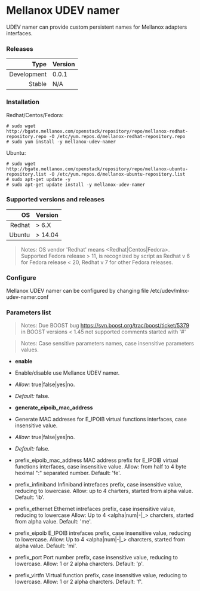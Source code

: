 # Mellanox UDEV namer

UDEV namer can provide custom persistent names for Mellanox adapters interfaces.

### Releases
|Type|Version|
|---:|:---|
|Development|0.0.1|
|Stable|N/A|

### Installation
Redhat/Centos/Fedora:
```
# sudo wget http://bgate.mellanox.com/openstack/repository/repo/mellanox-redhat-repository.repo -O /etc/yum.repos.d/mellanox-redhat-repository.repo
# sudo yum install -y mellanox-udev-namer
```
Ubuntu:
```
# sudo wget http://bgate.mellanox.com/openstack/repository/repo/mellanox-ubuntu-repository.list -O /etc/yum.repos.d/mellanox-ubuntu-repository.list
# sudo apt-get update -y
# sudo apt-get update install -y mellanox-udev-namer
```
### Supported versions and releases

|OS|Version|
|---:|:---|
|Redhat| > 6.X|
|Ubuntu| > 14.04|

>Notes: OS vendor 'Redhat' means \<Redhat|Centos|Fedora\>. Supported
Fedora release > 11, is recognized by script as Redhat v 6 for
Fedora release < 20, Redhat v 7 for other Fedora releases.

### Configure
Mellanox UDEV namer can be configured by changing file /etc/udev/mlnx-udev-namer.conf

### Parameters list

>Notes: Due BOOST bug https://svn.boost.org/trac/boost/ticket/5379
in BOOST versions < 1.45 not supported comments started with '#'

>Notes: Case sensitive parameters names, case insensitive parameters values.

+ **enable**

+ Enable/disable use Mellanox UDEV namer.

+ *Allow:* true|false|yes|no.

+ *Default:* false.

+ **generate_eipoib_mac_address**

+ Generate MAC addreses for E_IPOIB virtual functions interfaces, case insensitive value.

+ *Allow:* true|false|yes|no.

+ *Default:* false.

+ prefix_eipoib_mac_address
MAC address prefix for E_IPOIB virtual functions interfaces,
case insensitive value.
Allow: from half to 4 byte heximal ":" separated number.
Default: 'fe'.

+ prefix_infiniband
Infiniband intrefaces prefix, case insensitive value,
reducing to lowercase.
Allow: up to 4 charters, started from alpha value.
Default: 'ib'.

+ prefix_ethernet
Ethernet intrefaces prefix, case insensitive value,
reducing to lowercase
Allow: Up to 4 <alpha|num|-|_> charcters, started from alpha value.
Default: 'me'.

+ prefix_eipoib
E_IPOIB intrefaces prefix, case insensitive value, reducing to lowercase.
Allow: Up to 4 <alpha|num|-|_> charcters, started from alpha value.
Default: 'mi'.

+ prefix_port
Port number prefix, case insensitive value, reducing to lowercase.
Allow: 1 or 2 alpha charcters.
Default: 'p'.

+ prefix_virtfn
Virtual function prefix, case insensitive value, reducing to lowercase.
Allow: 1 or 2 alpha charcters.
Default: 'f'.
